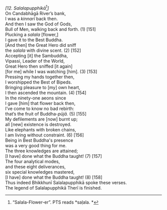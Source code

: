 *\[12. Salalapupphikā*[^1]*\]*  
On Candabhāgā River’s bank,  
I was a *kinnarī* back then.  
And then I saw the God of Gods,  
Bull of Men, walking back and forth. (1) \[151\]  
Plucking a *salala* \[flower,\]  
I gave it to the Best Buddha.  
\[And then\] the Great Hero did sniff  
the *salala* with divine scent. (2) \[152\]  
Accepting \[it\] the Sambuddha,  
Vipassi, Leader of the World,  
Great Hero then sniffed \[it again\]  
\[for me\] while I was watching \[him\]. (3) \[153\]  
Pressing my hands together then,  
I worshipped the Best of Bipeds.  
Bringing pleasure to \[my\] own heart,  
I then ascended the mountain. (4) \[154\]  
In the ninety-one aeons since  
I gave \[him\] that flower back then,  
I’ve come to know no bad rebirth:  
that’s the fruit of Buddha-*pūjā.* (5) \[155\]  
My defilements are \[now\] burnt up;  
all \[new\] existence is destroyed.  
Like elephants with broken chains,  
I am living without constraint. (6) \[156\]  
Being in Best Buddha's presence  
was a very good thing for me.  
The three knowledges are attained;  
\[I have\] done what the Buddha taught! (7) \[157\]  
The four analytical modes,  
and these eight deliverances,  
six special knowledges mastered,  
\[I have\] done what the Buddha taught! (8) \[158\]  
Thus indeed Bhikkhunī Salalapupphikā spoke these verses.  
The legend of Salalapupphikā Therī is finished.  
[^1]: “Salala-Flower-er”. PTS reads *saḷala. *
